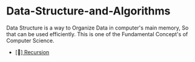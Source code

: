 # Data-Structure-and-Algorithms
Data Structure is a way to Organize Data in computer's main memory, So that can be used efficiently. This is one of the Fundamental Concept's of Computer Science.
* [:blue_book:][ Recursion ](https://github.com/devarshitrivedi01/Data-Structure-and-Algorithms/tree/main/Recursion)
